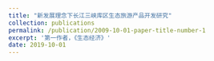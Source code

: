 ```yaml
---
title: "新发展理念下长江三峡库区生态旅游产品开发研究"
collection: publications
permalink: /publication/2009-10-01-paper-title-number-1
excerpt: '第一作者，《生态经济》'
date: 2019-10-01
---
```


